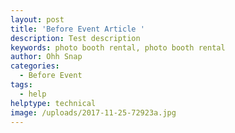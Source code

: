 ```yaml
---
layout: post
title: 'Before Event Article '
description: Test description
keywords: photo booth rental, photo booth rental
author: Ohh Snap
categories:
  - Before Event
tags:
  - help
helptype: technical
image: /uploads/2017-11-25-72923a.jpg
---
```

